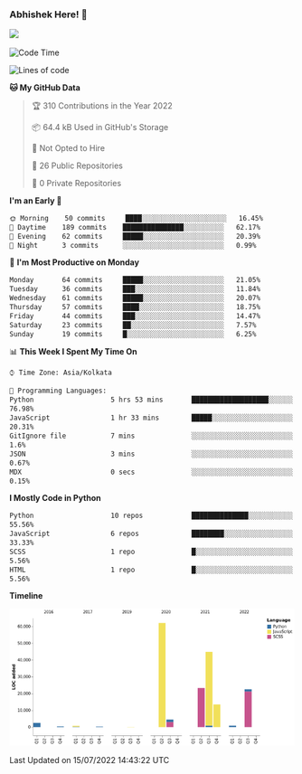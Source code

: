 ### Abhishek Here! 👋
![](https://komarev.com/ghpvc/?username=5parkp1ug&color=green)

<!--
**5parkp1ug/5parkp1ug** is a ✨ _special_ ✨ repository because its `README.md` (this file) appears on your GitHub profile.

Here are some ideas to get you started:

- 🔭 I’m currently working on ...
- 🌱 I’m currently learning ...
- 👯 I’m looking to collaborate on ...
- 🤔 I’m looking for help with ...
- 💬 Ask me about ...
- 📫 How to reach me: ...
- 😄 Pronouns: ...
- ⚡ Fun fact: ...
-->

<!--START_SECTION:waka-->
![Code Time](http://img.shields.io/badge/Code%20Time-0%20secs-blue)

![Lines of code](https://img.shields.io/badge/From%20Hello%20World%20I%27ve%20Written-175%20Thousand%20lines%20of%20code-blue)

**🐱 My GitHub Data** 

> 🏆 310 Contributions in the Year 2022
 > 
> 📦 64.4 kB Used in GitHub's Storage 
 > 
> 🚫 Not Opted to Hire
 > 
> 📜 26 Public Repositories 
 > 
> 🔑 0 Private Repositories  
 > 
**I'm an Early 🐤** 

```text
🌞 Morning    50 commits     ████░░░░░░░░░░░░░░░░░░░░░   16.45% 
🌆 Daytime    189 commits    ███████████████░░░░░░░░░░   62.17% 
🌃 Evening    62 commits     █████░░░░░░░░░░░░░░░░░░░░   20.39% 
🌙 Night      3 commits      ░░░░░░░░░░░░░░░░░░░░░░░░░   0.99%

```
📅 **I'm Most Productive on Monday** 

```text
Monday       64 commits     █████░░░░░░░░░░░░░░░░░░░░   21.05% 
Tuesday      36 commits     ███░░░░░░░░░░░░░░░░░░░░░░   11.84% 
Wednesday    61 commits     █████░░░░░░░░░░░░░░░░░░░░   20.07% 
Thursday     57 commits     ████░░░░░░░░░░░░░░░░░░░░░   18.75% 
Friday       44 commits     ███░░░░░░░░░░░░░░░░░░░░░░   14.47% 
Saturday     23 commits     ██░░░░░░░░░░░░░░░░░░░░░░░   7.57% 
Sunday       19 commits     █░░░░░░░░░░░░░░░░░░░░░░░░   6.25%

```


📊 **This Week I Spent My Time On** 

```text
⌚︎ Time Zone: Asia/Kolkata

💬 Programming Languages: 
Python                   5 hrs 53 mins       ███████████████████░░░░░░   76.98% 
JavaScript               1 hr 33 mins        █████░░░░░░░░░░░░░░░░░░░░   20.31% 
GitIgnore file           7 mins              ░░░░░░░░░░░░░░░░░░░░░░░░░   1.6% 
JSON                     3 mins              ░░░░░░░░░░░░░░░░░░░░░░░░░   0.67% 
MDX                      0 secs              ░░░░░░░░░░░░░░░░░░░░░░░░░   0.15%

```

**I Mostly Code in Python** 

```text
Python                   10 repos            ██████████████░░░░░░░░░░░   55.56% 
JavaScript               6 repos             ████████░░░░░░░░░░░░░░░░░   33.33% 
SCSS                     1 repo              █░░░░░░░░░░░░░░░░░░░░░░░░   5.56% 
HTML                     1 repo              █░░░░░░░░░░░░░░░░░░░░░░░░   5.56%

```


**Timeline**

![Chart not found](https://raw.githubusercontent.com/5parkp1ug/5parkp1ug/master/charts/bar_graph.png) 


 Last Updated on 15/07/2022 14:43:22 UTC
<!--END_SECTION:waka-->
